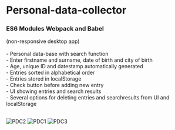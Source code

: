 # <h1>Personal-data-collector</h1>
<h3>ES6 Modules Webpack and Babel</h3>
(non-responsive desktop app)<br><br>
- Personal data-base with search function<br>
- Enter firstname and surname, date of birth and city of birth<br>
- Age, unique ID and datestamp automatically generated<br>
- Entries sorted in alphabetical order<br>
- Entries stored in localStorage<br>
- Check button before adding new entry<br>
- UI showing entries and search results<br>
- Several options for deleting entries and searchresults from UI and localStorage<br><br><p>
  
![PDC2](https://user-images.githubusercontent.com/38325801/120181406-4f8df980-c20d-11eb-90eb-5f863f190af3.png)
![PDC1](https://user-images.githubusercontent.com/38325801/120181413-5157bd00-c20d-11eb-8ad1-3c8036fbc3d8.png)
![PDC3](https://user-images.githubusercontent.com/38325801/120181419-53218080-c20d-11eb-8320-23805dabf191.png)


